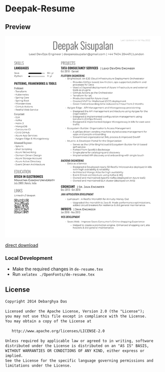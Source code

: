 Deepak-Resume
=========================

## Preview

![alt tag](https://raw.githubusercontent.com/dptcs/Deepak-Resume/master/de-resume.png)

[direct download](https://github.com/dptcs/Deepak-Resume/raw/master/OpenFonts/deepak_sisupalan_resume.pdf)

### Local Development
- Make the required changes in ```de-resume.tex```
- Run ```xelatex ./OpenFonts/de-resume.tex``` 

## License
    Copyright 2014 Debarghya Das

    Licensed under the Apache License, Version 2.0 (the "License");
    you may not use this file except in compliance with the License.
    You may obtain a copy of the License at

       http://www.apache.org/licenses/LICENSE-2.0

    Unless required by applicable law or agreed to in writing, software
    distributed under the License is distributed on an "AS IS" BASIS,
    WITHOUT WARRANTIES OR CONDITIONS OF ANY KIND, either express or implied.
    See the License for the specific language governing permissions and
    limitations under the License.
